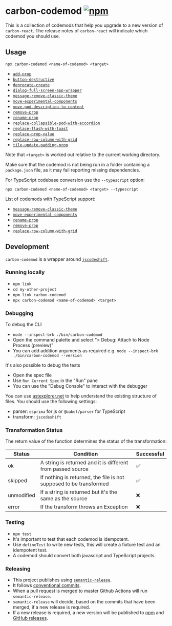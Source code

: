 # carbon-codemod [![npm](https://img.shields.io/npm/v/carbon-codemod.svg)](https://www.npmjs.com/package/carbon-codemod)

This is a collection of codemods that help you upgrade to a new version of `carbon-react`.
The release notes of `carbon-react` will indicate which codemod you should use.

## Usage

```
npx carbon-codemod <name-of-codemod> <target>
```

- [`add-prop`](./transforms/add-prop)
- [`button-destructive`](./transforms/button-destructive)
- [`deprecate-create`](./transforms/deprecate-create)
- [`dialog-full-screen-app-wrapper`](./transforms/dialog-full-screen-app-wrapper)
- [`message-remove-classic-theme`](./transforms/message-remove-classic-theme)
- [`move-experimental-components`](./transforms/move-experimental-components)
- [`move-pod-description-to-content`](./transforms/move-pod-description-to-content)
- [`remove-prop`](./transforms/remove-prop)
- [`rename-prop`](./transforms/rename-prop)
- [`replace-collapsible-pod-with-accordion`](./transforms/replace-collapsible-pod-with-accordion)
- [`replace-flash-with-toast`](./transforms/replace-flash-with-toast)
- [`replace-prop-value`](./transforms/replace-prop-value)
- [`replace-row-column-with-grid`](./transforms/replace-row-column-with-grid)
- [`tile-update-padding-prop`](./transforms/tile-update-padding-prop)

Note that `<target>` is worked out relative to the current working directory.

Make sure that the codemod is not being run in a folder containing a `package.json` file,
as it may fail reporting missing dependencies.

For TypeScript codebase conversion use the `--typescript` option:

```
npx carbon-codemod <name-of-codemod> <target> --typescript
```

List of codemods with TypeScript support:

- [`message-remove-classic-theme`](./transforms/message-remove-classic-theme)
- [`move-experimental-components`](./transforms/move-experimental-components)
- [`rename-prop`](./transforms/rename-prop)
- [`remove-prop`](./transforms/remove-prop)
- [`replace-row-column-with-grid`](./transforms/replace-row-column-with-grid)


## Development

`carbon-codemod` is a wrapper around [`jscodeshift`](https://github.com/facebook/jscodeshift).

### Running locally

- `npm link`
- `cd my-other-project`
- `npm link carbon-codemod`
- `npx carbon-codemod <name-of-codemod> <target>`

### Debugging

To debug the CLI

- `node --inspect-brk ./bin/carbon-codemod`
- Open the command palette and select "> Debug: Attach to Node Process (preview)"
- You can add addition arguments as required e.g. `node --inspect-brk ./bin/carbon-codemod --version`

It's also possible to debug the tests

- Open the spec file
- Use `Run Current Spec` in the "Run" pane
- You can use the "Debug Console" to interact with the debugger

You can use [astexplorer.net](https://astexplorer.net/) to help understand the existing structure of files. You should use the following settings:

- parser: `esprima` for js or `@babel/parser` for TypeScript
- transform: `jscodeshift`

### Transformation Status

The return value of the function determines the status of the transformation:

| Status     | Condition                                                          | Successful         |
| ---------- | ------------------------------------------------------------------ | ------------------ |
| ok         | A string is returned and it is different from passed source        | :white_check_mark: |
| skipped    | If nothing is returned, the file is not supposed to be transformed | :white_check_mark: |
| unmodified | If a string is returned but it's the same as the source            | :x:                |
| error      | If the transform throws an Exception                               | :x:                |

### Testing

- `npm test`
- It's important to test that each codemod is idempotent.
- Use `defineTest` to write new tests, this will create a fixture test and an idempotent test.
- A codemod should convert both javascript and TypeScript projects.

### Releasing

- This project publishes using [`semantic-release`](https://semantic-release.gitbook.io/semantic-release/).
- It follows [conventional commits](https://www.conventionalcommits.org/en/v1.0.0/).
- When a pull request is merged to master Github Actions will run `semantic-release`.
- `semantic-release` will decide, based on the commits that have been merged, if a new release
  is required.
- If a new release is required, a new version will be published to [npm](https://www.npmjs.com/package/carbon-codemod) and [GitHub releases](https://github.com/Sage/carbon-codemod/releases).
